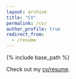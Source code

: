```yaml
---
layout: archive
title: "CV"
permalink: /cv/
author_profile: true
redirect_from:
  - /resume
---
```


{% include base_path %}

Check out my [cv/resume](https://drive.google.com/file/d/16wWACC0yMo5xRvBQ4BDBeXF2sPQfluOQ/view?usp=sharing).
